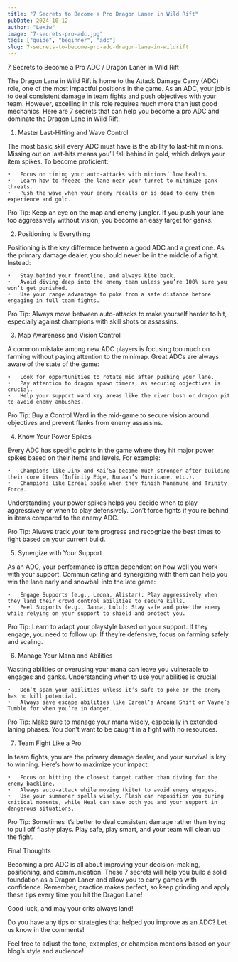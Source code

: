 ```yaml
---
title: "7 Secrets to Become a Pro Dragon Laner in Wild Rift"
pubDate: 2024-10-12
author: "Lexiw"
image: "7-secrets-pro-adc.jpg"
tags: ["guide", "beginner", "adc"]
slug: 7-secrets-to-become-pro-adc-dragon-lane-in-wildrift
---
```


7 Secrets to Become a Pro ADC / Dragon Laner in Wild Rift

The Dragon Lane in Wild Rift is home to the Attack Damage Carry (ADC) role, one of the most impactful positions in the game. As an ADC, your job is to deal consistent damage in team fights and push objectives with your team. However, excelling in this role requires much more than just good mechanics. Here are 7 secrets that can help you become a pro ADC and dominate the Dragon Lane in Wild Rift.

1. Master Last-Hitting and Wave Control

The most basic skill every ADC must have is the ability to last-hit minions. Missing out on last-hits means you’ll fall behind in gold, which delays your item spikes. To become proficient:

    •	Focus on timing your auto-attacks with minions’ low health.
    •	Learn how to freeze the lane near your turret to minimize gank threats.
    •	Push the wave when your enemy recalls or is dead to deny them experience and gold.

Pro Tip: Keep an eye on the map and enemy jungler. If you push your lane too aggressively without vision, you become an easy target for ganks.

2. Positioning Is Everything

Positioning is the key difference between a good ADC and a great one. As the primary damage dealer, you should never be in the middle of a fight. Instead:

    •	Stay behind your frontline, and always kite back.
    •	Avoid diving deep into the enemy team unless you’re 100% sure you won’t get punished.
    •	Use your range advantage to poke from a safe distance before engaging in full team fights.

Pro Tip: Always move between auto-attacks to make yourself harder to hit, especially against champions with skill shots or assassins.

3. Map Awareness and Vision Control

A common mistake among new ADC players is focusing too much on farming without paying attention to the minimap. Great ADCs are always aware of the state of the game:

    •	Look for opportunities to rotate mid after pushing your lane.
    •	Pay attention to dragon spawn timers, as securing objectives is crucial.
    •	Help your support ward key areas like the river bush or dragon pit to avoid enemy ambushes.

Pro Tip: Buy a Control Ward in the mid-game to secure vision around objectives and prevent flanks from enemy assassins.

4. Know Your Power Spikes

Every ADC has specific points in the game where they hit major power spikes based on their items and levels. For example:

    •	Champions like Jinx and Kai’Sa become much stronger after building their core items (Infinity Edge, Runaan’s Hurricane, etc.).
    •	Champions like Ezreal spike when they finish Manamune and Trinity Force.

Understanding your power spikes helps you decide when to play aggressively or when to play defensively. Don’t force fights if you’re behind in items compared to the enemy ADC.

Pro Tip: Always track your item progress and recognize the best times to fight based on your current build.

5. Synergize with Your Support

As an ADC, your performance is often dependent on how well you work with your support. Communicating and synergizing with them can help you win the lane early and snowball into the late game:

    •	Engage Supports (e.g., Leona, Alistar): Play aggressively when they land their crowd control abilities to secure kills.
    •	Peel Supports (e.g., Janna, Lulu): Stay safe and poke the enemy while relying on your support to shield and protect you.

Pro Tip: Learn to adapt your playstyle based on your support. If they engage, you need to follow up. If they’re defensive, focus on farming safely and scaling.

6. Manage Your Mana and Abilities

Wasting abilities or overusing your mana can leave you vulnerable to engages and ganks. Understanding when to use your abilities is crucial:

    •	Don’t spam your abilities unless it’s safe to poke or the enemy has no kill potential.
    •	Always save escape abilities like Ezreal’s Arcane Shift or Vayne’s Tumble for when you’re in danger.

Pro Tip: Make sure to manage your mana wisely, especially in extended laning phases. You don’t want to be caught in a fight with no resources.

7. Team Fight Like a Pro

In team fights, you are the primary damage dealer, and your survival is key to winning. Here’s how to maximize your impact:

    •	Focus on hitting the closest target rather than diving for the enemy backline.
    •	Always auto-attack while moving (kite) to avoid enemy engages.
    •	Use your summoner spells wisely. Flash can reposition you during critical moments, while Heal can save both you and your support in dangerous situations.

Pro Tip: Sometimes it’s better to deal consistent damage rather than trying to pull off flashy plays. Play safe, play smart, and your team will clean up the fight.

Final Thoughts

Becoming a pro ADC is all about improving your decision-making, positioning, and communication. These 7 secrets will help you build a solid foundation as a Dragon Laner and allow you to carry games with confidence. Remember, practice makes perfect, so keep grinding and apply these tips every time you hit the Dragon Lane!

Good luck, and may your crits always land!

Do you have any tips or strategies that helped you improve as an ADC? Let us know in the comments!

Feel free to adjust the tone, examples, or champion mentions based on your blog’s style and audience!
